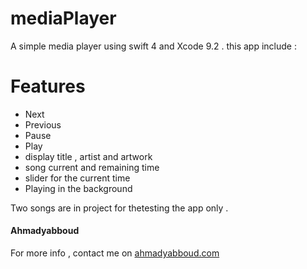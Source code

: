 
# mediaPlayer

A simple media player using swift 4 and Xcode 9.2 .
this app include : 

  

#  Features

  - Next
  - Previous
  - Pause
  - Play
  - display title , artist and artwork 
  - song current and remaining time
  - slider for the current time
  - Playing in the background

Two songs are in project for thetesting the app only .




#### Ahmadyabboud 

For more info , contact me on [ahmadyabboud.com](https://ahmadyabboud.com)



